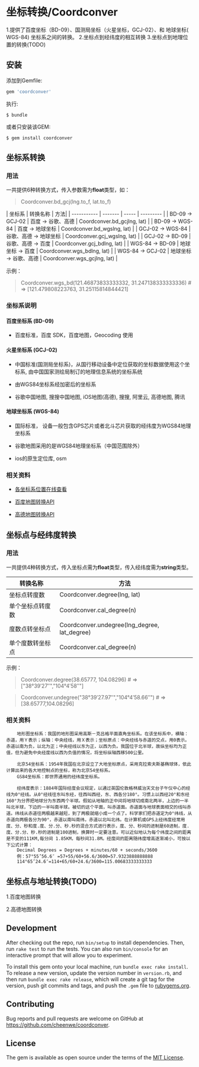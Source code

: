 # 坐标转换/Coordconver
1.提供了百度坐标（BD-09）、国测局坐标（火星坐标，GCJ-02）、和 地球坐标( WGS-84) 坐标系之间的转换。
2.坐标点到经纬度的相互转换
3.坐标点到地理位置的转换(TODO)

## 安装

添加到Gemfile:

```ruby
gem 'coordconver'
```

执行:

    $ bundle

或者只安装该GEM:

    $ gem install coordconver


## 坐标系转换

### 用法

一共提供6种转换方式，传入参数需为**float**类型，如：
>Coordconver.bd_gcj(lng.to_f, lat.to_f)

|   坐标系      |   转换名称     |   方法|
|   ----------- |   ------- |   -----   | --------- |
|  BD-09 ->  GCJ-02  |    百度 -> 谷歌、高德  |   Coordconver.bd_gcjlng, lat)  |
|  BD-09 ->  WGS-84  |    百度 -> 地球坐标  |   Coordconver.bd_wgslng, lat)  |
|  GCJ-02 -> WGS-84  |    谷歌、高德 -> 地球坐标  |    Coordconver.gcj_wgslng, lat)  |
|  GCJ-02 -> BD-09  |    谷歌、高德 -> 百度  |    Coordconver.gcj_bdlng, lat)  |
|  WGS-84 -> BD-09  |    地球坐标 -> 百度  |    Coordconver.wgs_bdlng, lat)  |
|  WGS-84 -> GCJ-02 |    地球坐标 -> 谷歌、高德  |    Coordconver.wgs_gcjlng, lat)  |

示例：
>Coordconver.wgs_bd(121.46873833333332, 31.247138333333336) # => [121.479808223763, 31.25115814844421]

### 坐标系说明

#### 百度坐标系 (BD-09)
- 百度标准，百度 SDK，百度地图，Geocoding 使用

#### 火星坐标系 (GCJ-02)
- 中国标准(国测局坐标系)，从国行移动设备中定位获取的坐标数据使用这个坐标系, 由中国国家测绘局制订的地理信息系统的坐标系统

- 由WGS84坐标系经加密后的坐标系

- 谷歌中国地图, 搜搜中国地图, iOS地图(高德), 搜搜, 阿里云, 高德地图, 腾讯

#### 地球坐标系 (WGS-84)
- 国际标准， 设备一般包含GPS芯片或者北斗芯片获取的经纬度为WGS84地理坐标系

- 谷歌地图采用的是WGS84地理坐标系（中国范围除外）

- ios的原生定位库, osm


### 相关资料

- [各坐标系位置在线查看](http://www.gpsspg.com/maps.htm)

- [百度地图转换API](http://lbsyun.baidu.com/jsdemo.htm#a5_2)

- [高德地图转换API](http://lbs.amap.com/api/webservice/guide/api/convert/#convert)


## 坐标点与经纬度转换

### 用法

一共提供4种转换方式，传入坐标点需为**float**类型，传入经纬度需为**string**类型。

|   转换名称     |   方法|
|   -----   | --------- |
|   坐标点转度数 |   Coordconver.degree(lng, lat)  |
|   单个坐标点转度数  |   Coordconver.cal_degree(n)  |
|   度数点转坐标点 |   Coordconver.undegree(lng_degree, lat_degree)  |
|   单个度数转坐标点  |   Coordconver.cal_degree(n)  |


示例：

>Coordconver.degree(38.65777, 104.08296) # => ["38°39′27″","104°4′58″"]

>Coordconver.undegree("38°39′27.97″","104°4′58.66″") # => [38.65777,104.08296]

### 相关资料
		地形图坐标系：我国的地形图采用高斯－克吕格平面直角坐标系。在该坐标系中，横轴：赤道，用Ｙ表示；纵轴：中央经线，用Ｘ表示；坐标原点：中央经线与赤道的交点，用0表示。赤道以南为负，以北为正；中央经线以东为正，以西为负。我国位于北半球，故纵坐标均为正值，但为避免中央经度线以西为负值的情况，将坐标纵轴西移500公里。

		北京54坐标系：1954年我国在北京设立了大地坐标原点，采用克拉索夫斯基椭球体，依此计算出来的各大地控制点的坐标，称为北京54坐标系。
		GS84坐标系：即世界通用的经纬度坐标系。

		经纬度表示：1884年国际经度会议规定，以通过英国伦敦格林威治天文台子午仪中心的经线为0°经线。从0°经线往东叫东经，往西叫西经，东、西各分180°。习惯上以西经20°和东经160°为分界把地球分为东西两个半球。假如从地轴的正中间将地球切成南北两半，上边的一半叫北半球，下边的一半叫南半球。被切的这个平面，叫赤道面。赤道面与地球表面相交的线叫赤道。纬线从赤道往两极越来越短，到了两极就缩小成一个点了。科学家们把赤道定为0°纬线，从赤道向两极各分为90°，赤道以南叫南纬，赤道以北叫北纬。在计算机或GPS上经纬度经常用度、分、秒和度.度、分.分、秒.秒的混合方式进行表示，度、分、秒间的进制是60进制，度.度、分.分、秒.秒的进制是100进制，换算时一定要注意。可以近似地认为每个纬度之间的距离是不变的111KM,每分间 1.85KM，每秒间31.8M。经度间的距离随纬度增高逐渐减小，可按以下公式计算：
		Decimal Degrees = Degrees + minutes/60 + seconds/3600
		例：57°55’56.6″ =57+55/60+56.6/3600=57.9323888888888
		114°65’24.6″=114+65/60+24.6/3600=115.00683333333333



## 坐标点与地址转换(TODO)
1.百度地图转换

2.高德地图转换




## Development

After checking out the repo, run `bin/setup` to install dependencies. Then, run `rake test` to run the tests. You can also run `bin/console` for an interactive prompt that will allow you to experiment.

To install this gem onto your local machine, run `bundle exec rake install`. To release a new version, update the version number in `version.rb`, and then run `bundle exec rake release`, which will create a git tag for the version, push git commits and tags, and push the `.gem` file to [rubygems.org](https://rubygems.org).

## Contributing

Bug reports and pull requests are welcome on GitHub at https://github.com/cheenwe/coordconver.


## License

The gem is available as open source under the terms of the [MIT License](http://opensource.org/licenses/MIT).

